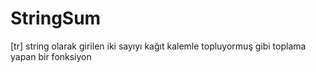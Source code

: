 # StringSum
[tr] string olarak girilen iki sayıyı kağıt kalemle topluyormuş gibi toplama yapan bir fonksiyon
